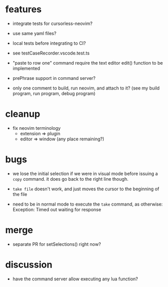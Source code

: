 # features

- integrate tests for cursorless-neovim?
- use same yaml files?
- local tests before integrating to CI?
- see testCaseRecorder.vscode.test.ts

- "paste to row one" command require the text editor edit() function to be implemented
- prePhrase support in command server?
- only one comment to build, run neovim, and attach to it? (see my build program, run program, debug program)

# cleanup

- fix neovim terminology
  - extension => plugin
  - editor => window (any place remaining?)

# bugs

- we lose the initial selection if we were in visual mode before issuing a `copy` command. it does go back to the right line though.

- `take file` doesn't work, and just moves the cursor to the beginning of the file
- need to be in normal mode to execute the `take` command, as otherwise: Exception: Timed out waiting for response

# merge

- separate PR for setSelections() right now?

# discussion

- have the command server allow executing any lua function?
